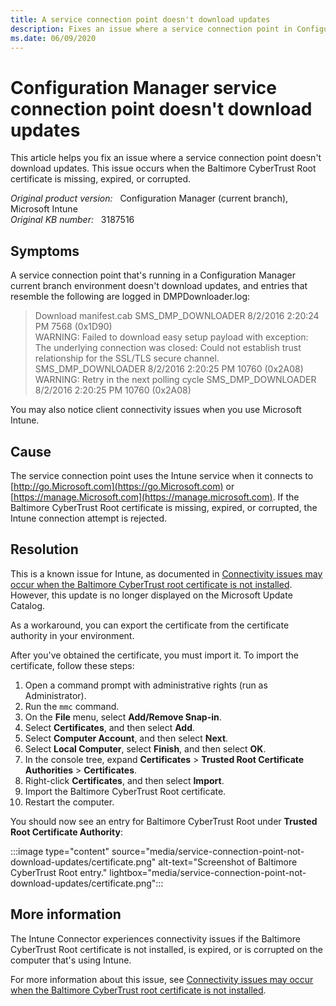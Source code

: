 ```yaml
---
title: A service connection point doesn't download updates
description: Fixes an issue where a service connection point in Configuration Manager doesn't download updates. This issue occurs when the Baltimore CyberTrust Root certificate is missing, expired, or corrupted.
ms.date: 06/09/2020
---
```

# Configuration Manager service connection point doesn't download updates

This article helps you fix an issue where a service connection point doesn't download updates. This issue occurs when the Baltimore CyberTrust Root certificate is missing, expired, or corrupted.

_Original product version:_ &nbsp; Configuration Manager (current branch), Microsoft Intune  
_Original KB number:_ &nbsp; 3187516

## Symptoms

A service connection point that's running in a Configuration Manager current branch environment doesn't download updates, and entries that resemble the following are logged in DMPDownloader.log:

> Download manifest.cab SMS_DMP_DOWNLOADER 8/2/2016 2:20:24 PM 7568 (0x1D90)  
> WARNING: Failed to download easy setup payload with exception: The underlying connection was closed: Could not establish trust relationship for the SSL/TLS secure channel. SMS_DMP_DOWNLOADER 8/2/2016 2:20:25 PM 10760 (0x2A08)  
> WARNING: Retry in the next polling cycle SMS_DMP_DOWNLOADER 8/2/2016 2:20:25 PM 10760 (0x2A08)

You may also notice client connectivity issues when you use Microsoft Intune.

## Cause

The service connection point uses the Intune service when it connects to [http://go.Microsoft.com](https://go.Microsoft.com) or [https://manage.Microsoft.com](https://manage.microsoft.com). If the Baltimore CyberTrust Root certificate is missing, expired, or corrupted, the Intune connection attempt is rejected.

## Resolution

This is a known issue for Intune, as documented in [Connectivity issues may occur when the Baltimore CyberTrust root certificate is not installed](../../intune/certificates/fix-connectivity-issues.md). However, this update is no longer displayed on the Microsoft Update Catalog.

As a workaround, you can export the certificate from the certificate authority in your environment.

After you've obtained the certificate, you must import it. To import the certificate, follow these steps:

1. Open a command prompt with administrative rights (run as Administrator).
2. Run the `mmc` command.
3. On the **File** menu, select **Add/Remove Snap-in**.
4. Select **Certificates**, and then select **Add**.
5. Select **Computer Account**, and then select **Next**.
6. Select **Local Computer**, select **Finish**, and then select **OK**.
7. In the console tree, expand **Certificates** > **Trusted Root Certificate Authorities** > **Certificates**.
8. Right-click **Certificates**, and then select **Import**.
9. Import the Baltimore CyberTrust Root certificate.
10. Restart the computer.

You should now see an entry for Baltimore CyberTrust Root under **Trusted Root Certificate Authority**:

:::image type="content" source="media/service-connection-point-not-download-updates/certificate.png" alt-text="Screenshot of Baltimore CyberTrust Root entry." lightbox="media/service-connection-point-not-download-updates/certificate.png":::

## More information

The Intune Connector experiences connectivity issues if the Baltimore CyberTrust Root certificate is not installed, is expired, or is corrupted on the computer that's using Intune.

For more information about this issue, see [Connectivity issues may occur when the Baltimore CyberTrust root certificate is not installed](../../intune/certificates/fix-connectivity-issues.md).
